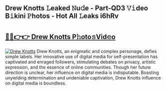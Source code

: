 ## Drew Knotts 𝙻eaked 𝙽u𝚍e - Part-QD3 𝚅𝚒deo B𝚒kini 𝙿hotos - Hot All 𝙻eaks i6hRv

# <h2><a href="http://ld6s0a.urlbe.top/?page=Drew+Knotts">🔗🔗👉👉 Drew Knotts P𝚑oto𝚜Vid𝚎o</a></h2>

[![Drew Knotts](https://i.imgur.com/eBuTRDB.gif)](http://ld6s0a.urlbe.top/?page=Drew+Knotts)
Drew Knotts, an enigmatic and complex personage, defies simple labels. Her innovative use of digital media for self-presentation has captivated and enraged followers, stimulating debates on privacy, artistic expression, and the essence of online communities. Though her future direction is unclear, her influence on digital media is indisputable. Boasting unyielding determination and undeniable captivation, Drew Knotts influence on digital media is boundless.
